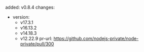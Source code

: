 added: v0.8.4
changes:
  - version:
      - v17.3.1
      - v16.13.2
      - v14.18.3
      - v12.22.9
    pr-url: https://github.com/nodejs-private/node-private/pull/300